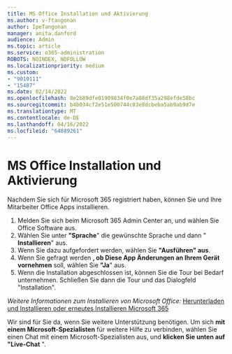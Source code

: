 ```yaml
---
title: MS Office Installation und Aktivierung
ms.author: v-ftangonan
author: IpeTangonan
manager: anita.danford
audience: Admin
ms.topic: article
ms.service: o365-administration
ROBOTS: NOINDEX, NOFOLLOW
ms.localizationpriority: medium
ms.custom:
- "9010111"
- "15487"
ms.date: 02/14/2022
ms.openlocfilehash: 8e2b89dfe01909834f0e7a88df35a298efde58bc
ms.sourcegitcommit: b4b034cf2e51e500744c03e8dcbeba5ab9ab9d7e
ms.translationtype: MT
ms.contentlocale: de-DE
ms.lasthandoff: 04/16/2022
ms.locfileid: "64889261"
---
```

# <a name="ms-office-installation-and-activation"></a>MS Office Installation und Aktivierung

Nachdem Sie sich für Microsoft 365 registriert haben, können Sie und Ihre Mitarbeiter Office Apps installieren.

1. Melden Sie sich beim Microsoft 365 Admin Center an, und wählen Sie Office Software aus.
2. Wählen Sie unter **"Sprache**" die gewünschte Sprache und dann " **Installieren**" aus.
3. Wenn Sie dazu aufgefordert werden, wählen Sie **"Ausführen" aus**.
4. Wenn Sie gefragt werden **, ob Diese App Änderungen an Ihrem Gerät vornehmen** soll, wählen Sie **"Ja**" aus.
5. Wenn die Installation abgeschlossen ist, können Sie die Tour bei Bedarf unternehmen. Schließen Sie dann die Tour und das Dialogfeld "Installation".

*Weitere Informationen zum Installieren von Microsoft Office:* [Herunterladen und Installieren oder erneutes Installieren Microsoft 365](https://support.microsoft.com/office/download-and-install-or-reinstall-microsoft-365-or-office-2021-on-a-pc-or-mac-4414eaaf-0478-48be-9c42-23adc4716658#InstallSteps=Install_on_a_Mac)

Wir sind für Sie da, wenn Sie weitere Unterstützung benötigen. Um sich **mit einem Microsoft-Spezialisten** für weitere Hilfe zu verbinden, wählen Sie einen Chat mit einem Microsoft-Spezialisten aus, und **klicken Sie unten auf "Live-Chat** ".
